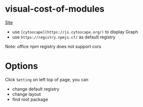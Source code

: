 # visual-cost-of-modules

[Site](https://githoniel.github.io/visual-cost-of-modules/)

- use `[cytoscape](https://js.cytoscape.org/)` to display Graph
- use `https://registry.npmjs.cf/` as default registry

Note: office npm registry does not support cors

# Options

Click `Setting` on left top of page, you can

- change default registry
- change layout
- find root package
